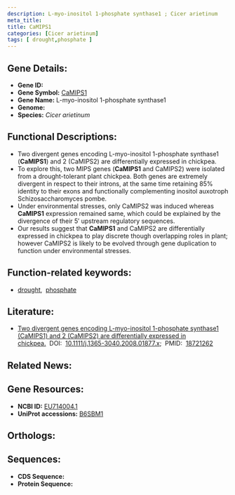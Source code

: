 ```yaml
---
description: L-myo-inositol 1-phosphate synthase1 ; Cicer arietinum
meta_title:
title: CaMIPS1
categories: [Cicer arietinum]
tags: [ drought,phosphate ]
---
```


## Gene Details:
- **Gene ID:** []()
- **Gene Symbol:** <u>CaMIPS1</u>
- **Gene Name:** L-myo-inositol 1-phosphate synthase1
- **Genome:** 
- **Species:** *Cicer arietinum*

## Functional Descriptions:
   - Two divergent genes encoding L-myo-inositol 1-phosphate synthase1 (**CaMIPS1**) and 2 (CaMIPS2) are differentially expressed in chickpea.
   - To explore this, two MIPS genes (**CaMIPS1** and CaMIPS2) were isolated from a drought-tolerant plant chickpea. Both genes are extremely divergent in respect to their introns, at the same time retaining 85% identity to their exons and functionally complementing inositol auxotroph Schizosaccharomyces pombe.
   - Under environmental stresses, only CaMIPS2 was induced whereas **CaMIPS1** expression remained same, which could be explained by the divergence of their 5′ upstream regulatory sequences.
   - Our results suggest that **CaMIPS1** and CaMIPS2 are differentially expressed in chickpea to play discrete though overlapping roles in plant; however CaMIPS2 is likely to be evolved through gene duplication to function under environmental stresses.

## Function-related keywords:
   - [drought](/tags/drought/),&nbsp;&nbsp;[phosphate](/tags/phosphate/)

## Literature:
   - [Two divergent genes encoding L-myo-inositol 1-phosphate synthase1 (CaMIPS1) and 2 (CaMIPS2) are differentially expressed in chickpea.](https://www.doi.org/10.1111/j.1365-3040.2008.01877.x)&nbsp;&nbsp;DOI:&nbsp;&nbsp;[10.1111/j.1365-3040.2008.01877.x](https://www.doi.org/10.1111/j.1365-3040.2008.01877.x);&nbsp;&nbsp;PMID:&nbsp;&nbsp;[18721262](https://pubmed.ncbi.nlm.nih.gov/18721262/)

## Related News:

## Gene Resources:
- **NCBI ID:**  [EU714004.1](https://www.ncbi.nlm.nih.gov/search/all/?term=EU714004.1)
- **UniProt accessions:**  [B6SBM1](https://www.uniprot.org/uniprotkb/B6SBM1/entry)

## Orthologs:

## Sequences:
- **CDS Sequence:**
- **Protein Sequence:**
